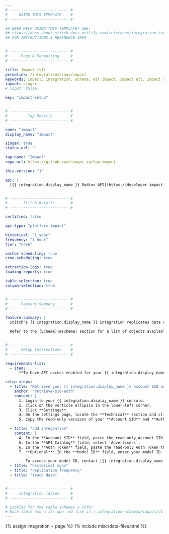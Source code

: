 ```yaml
---
# -------------------------- #
#     USING THIS TEMPLATE    #
# -------------------------- #

## NEED HELP USING THIS TEMPLATE? SEE:
## https://docs-about-stitch-docs.netlify.com/reference/integration-templates/saas/
## FOR INSTRUCTIONS & REFERENCE INFO


# -------------------------- #
#      Page & Formatting     #
# -------------------------- #

title: Impact (v1)
permalink: /integrations/saas/impact
keywords: impact, integration, schema, etl impact, impact etl, impact schema
layout: singer
# input: false

key: "impact-setup"


# -------------------------- #
#         Tap Details        #
# -------------------------- #

name: "impact"
display_name: "Impact"

singer: true
status-url: ""

tap-name: "Impact"
repo-url: https://github.com/singer-io/tap-impact

this-version: "1"

api: |
  [{{ integration.display_name }} Radius API](https://developer.impact.com/default){:target="new"}


# -------------------------- #
#       Stitch Details       #
# -------------------------- #

certified: false

api-type: "platform.impact"

historical: "1 year"
frequency: "1 hour"
tier: "Free"

anchor-scheduling: true
cron-scheduling: true

extraction-logs: true
loading-reports: true

table-selection: true
column-selection: true


# -------------------------- #
#      Feature Summary       #
# -------------------------- #

feature-summary: |
  Stitch's {{ integration.display_name }} integration replicates data using the {{ integration.api | flatify | strip }} and the Advertisers API catalog.

  Refer to the [Schema](#schema) section for a list of objects available for replication.


# -------------------------- #
#      Setup Instructions    #
# -------------------------- #

requirements-list:
  - item: |
      **To have API access enabled for your {{ integration.display_name }} account.** To do this, login to the {{ integration.display_name }} console. Locate the gear icon and then click **Technical Settings > API Access**. Click **Enable API Access Now**.

setup-steps:
  - title: "Retrieve your {{ integration.display_name }} account SID and auth token"
    anchor: "retrieve-sid-auth"
    content: |
      1. Login to your {{ integration.display_name }} console.
      2. Click on the verticle ellipsis in the lower-left corner.
      3. Click **Settings**.
      4. On the settings page, locate the **Technical** section and click **API**.
      5. Copy the read-only versions of your **Account SID** and **Auth Token**, and save it in a safe place.

  - title: "add integration"
    content: |
      4. In the **Account SID** field, paste the read-only Account SID you retrieved in [Step 1](#retrieve-sid-auth).
      5. In the **API Catalog** field, select `Advertisers`.
      6. In the **Auth Token** field, paste the read-only Auth Token that you retrieved in [Step 1](#retrieve-sid-auth).
      7. **Optional**: In the **Model ID** field, enter your model ID. This is used in the `conversion_paths` table to extract data about conversions from clicks to conversion purchases.

         To access your model ID, contact [{{ integration.display_name }} Radius Support](mailto:support@impactradius.com) or [open an {{ form-property.display-name }} help desk request](https://help.impactradius.com/hc/en-us/requests){:target="new"} with {{ integration.display_name }}.
  - title: "historical sync"
  - title: "replication frequency"
  - title: "track data"


# -------------------------- #
#     Integration Tables     #
# -------------------------- #

# Looking for the table schemas & info?
# Each table has a its own .md file in /_integration-schemas/impact/v1
---
```

{% assign integration = page %}
{% include misc/data-files.html %}